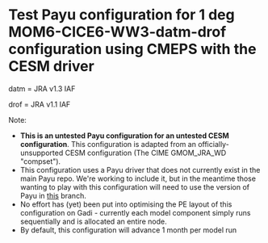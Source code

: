 # Test Payu configuration for 1 deg MOM6-CICE6-WW3-datm-drof configuration using CMEPS with the CESM driver

datm = JRA v1.3 IAF

drof = JRA v1.1 IAF

Note:
- **This is an untested Payu configuration for an untested CESM configuration**. This configuration is adapted from an officially-unsupported CESM configuration (The CIME GMOM_JRA_WD "compset").
- This configuration uses a Payu driver that does not currently exist in the main Payu repo. We're working to include it, but in the meantime those wanting to play with this configuration will need to use the version of Payu in [this](https://github.com/dougiesquire/payu/tree/cesm_cmeps) branch.
- No effort has (yet) been put into optimising the PE layout of this configuration on Gadi - currently each model component simply runs sequentially and is allocated an entire node.
- By default, this configuration will advance 1 month per model run
